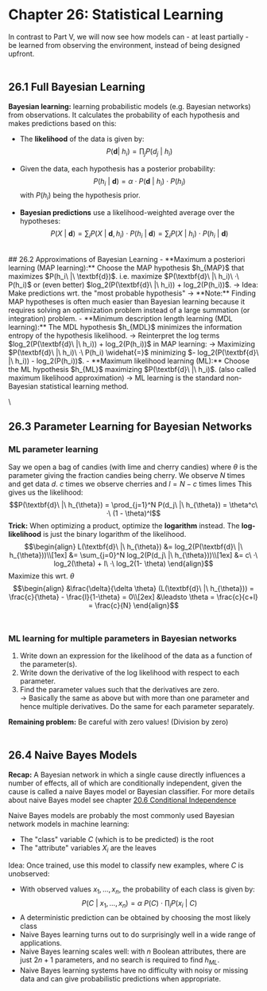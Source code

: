 # Chapter 26: Statistical Learning
In contrast to Part V, we will now see how models can - at least partially - be learned from observing the environment, instead of being designed upfront.  
<br>
## 26.1 Full Bayesian Learning
**Bayesian learning:** learning probabilistic models (e.g. Bayesian networks) from observations. It calculates the probability of each hypothesis and makes predictions based on this:

- The **likelihood** of the data is given by:
$$P(\textbf{d} |\ h_i) = \prod_j P(d_j\ |\ h_i)$$
- Given the data, each hypothesis has a posterior probability:
$$P(h_i\ |\ \textbf{d}) = \alpha\ ·\ P(\textbf{d}\ |\ h_i)\ ·\ P(h_i)$$
  with $P(h_i)$ being the hypothesis prior.

- **Bayesian predictions** use a likelihood-weighted average over the hypotheses:
$$P(X\ |\ \textbf{d}) = \sum_i P(X\ |\ \textbf{d},h_i)\ ·\ P(h_i\ |\ \textbf{d}) = \sum_i P(X\ |\ h_i)\ ·\ P(h_i\ |\ \textbf{d})$$
<br>  
## 26.2 Approximations of Bayesian Learning
- **Maximum a posteriori learning (MAP learning):** Choose the MAP hypothesis $h_{MAP}$ that maximizes $P(h_i\ |\ \textbf{d})$.   
  i.e. maximize $P(\textbf{d}\ |\ h_i)\ ·\ P(h_i)$ or (even better) $log_2(P(\textbf{d}\ |\ h_i)) + log_2(P(h_i))$.   
  -> Idea: Make predictions wrt. the "most probable hypothesis"  
  -> **Note:** Finding MAP hypotheses is often much easier than Bayesian learning because it requires solving an optimization problem instead of a large summation (or integration) problem.  
- **Minimum description length learning (MDL learning):** The MDL hypothesis $h_{MDL}$ minimizes the information entropy of the hypothesis likelihood.  
  -> Reinterpret the log terms $log_2(P(\textbf{d}\ |\ h_i)) + log_2(P(h_i))$ in MAP learning:  
  -> Maximizing $P(\textbf{d}\ |\ h_i)\ ·\ P(h_i) \widehat{=}$  minimizing $- log_2(P(\textbf{d}\ |\ h_i)) - log_2(P(h_i))$.  
- **Maximum likelihood learning (ML):** Choose the ML hypothesis $h_{ML}$ maximizing $P(\textbf{d}\ |\ h_i)$. (also called maximum likelihood approximation)  
  -> ML learning is the standard non-Bayesian statistical learning method.  
  
  \
   
## 26.3 Parameter Learning for Bayesian Networks

### ML parameter learning
Say we open a bag of candies (with lime and cherry candies) where $\theta$ is the parameter giving the fraction candies being cherry. We observe $N$ times and get data $d$. $c$ times we observe cherries and $l=N-c$ times limes This gives us the likelihood:  
$$P(\textbf{d}\ |\ h_{\theta}) = \prod_{j=1}^N P(d_j\ |\ h_{\theta}) = \theta^c\ ·\ (1 - \theta)^l$$
**Trick:** When optimizing a product, optimize the **logarithm** instead.
The **log-likelihood** is just the binary logarithm of the likelihood.  
  $$\begin{align}
  L(\textbf{d}\ |\ h_{\theta}) &= log_2(P(\textbf{d}\ |\ h_{\theta}))\\[1ex]
  &= \sum_{j=0}^N log_2(P(d_j\ |\ h_{\theta}))\\[1ex]
  &= c\ ·\ log_2(\theta) + l\ ·\ log_2(1- \theta)
  \end{align}$$
Maximize this wrt. $\theta$  
  $$\begin{align}
&\frac{\delta}{\delta \theta} (L(\textbf{d}\ |\ h_{\theta})) = \frac{c}{\theta} - \frac{l}{1-\theta} = 0\\[2ex]
&\leadsto \theta = \frac{c}{c+l} = \frac{c}{N}
\end{align}$$
<br>

### ML learning for multiple parameters in Bayesian networks
1. Write down an expression for the likelihood of the data as a function of the parameter(s).  
2. Write down the derivative of the log likelihood with respect to each parameter.  
3. Find the parameter values such that the derivatives are zero.  
-> Basically the same as above but with more than one parameter and hence multiple derivatives. Do the same for each parameter separately.  

**Remaining problem:** Be careful with zero values! (Division by zero)  
<br>
## 26.4 Naive Bayes Models
**Recap:** A Bayesian network in which a single cause directly influences a number of effects, all of which are conditionally independent, given the cause is called a naive Bayes model or Bayesian classifier.
For more details about naive Bayes model see chapter [20.6 Conditional Independence](../Part-v_Reasoning-with-Uncertain-Knowledge/02_Chapter-20_Quantifying-Uncertainty#Naive%20Bayes%20Models)  

Naive Bayes models are probably the most commonly used Bayesian network models in machine learning:
- The "class" variable $C$ (which is to be predicted) is the root  
- The "attribute" variables $X_i$ are the leaves  

Idea: Once trained, use this model to classify new examples, where $C$ is unobserved:
- With observed values $x_1,…,x_n$, the probability of each class is given by:  
$$P(C\ |\ x_1,…,x_n) = \alpha\ P(C)\ ·\ \prod_i P(x_i\ |\ C)$$
- A deterministic prediction can be obtained by choosing the most likely class  
- Naive Bayes learning turns out to do surprisingly well in a wide range of applications.  
- Naive Bayes learning scales well: with $n$ Boolean attributes, there are just $2n+1$ parameters, and no search is required to find $h_{ML}$.  
- Naive Bayes learning systems have no difficulty with noisy or missing data and can give probabilistic predictions when appropriate.  
